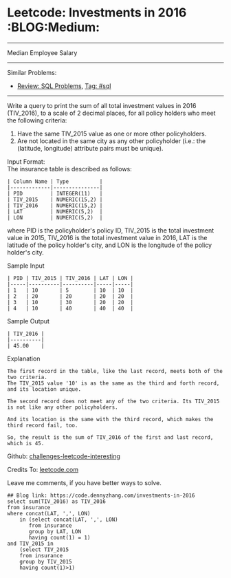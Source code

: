 # Leetcode: Investments in 2016     :BLOG:Medium:


---

Median Employee Salary  

---

Similar Problems:  
-   [Review: SQL Problems](https://code.dennyzhang.com/review-sql), [Tag: #sql](https://code.dennyzhang.com/tag/sql)

---

Write a query to print the sum of all total investment values in 2016 (TIV\_2016), to a scale of 2 decimal places, for all policy holders who meet the following criteria:  

1.  Have the same TIV\_2015 value as one or more other policyholders.
2.  Are not located in the same city as any other policyholder (i.e.: the (latitude, longitude) attribute pairs must be unique).

Input Format:  
The insurance table is described as follows:  

    | Column Name | Type          |
    |-------------|---------------|
    | PID         | INTEGER(11)   |
    | TIV_2015    | NUMERIC(15,2) |
    | TIV_2016    | NUMERIC(15,2) |
    | LAT         | NUMERIC(5,2)  |
    | LON         | NUMERIC(5,2)  |

where PID is the policyholder's policy ID, TIV\_2015 is the total investment value in 2015, TIV\_2016 is the total investment value in 2016, LAT is the latitude of the policy holder's city, and LON is the longitude of the policy holder's city.  

Sample Input  

    | PID | TIV_2015 | TIV_2016 | LAT | LON |
    |-----|----------|----------|-----|-----|
    | 1   | 10       | 5        | 10  | 10  |
    | 2   | 20       | 20       | 20  | 20  |
    | 3   | 10       | 30       | 20  | 20  |
    | 4   | 10       | 40       | 40  | 40  |

Sample Output  

    | TIV_2016 |
    |----------|
    | 45.00    |

Explanation  

    The first record in the table, like the last record, meets both of the two criteria.
    The TIV_2015 value '10' is as the same as the third and forth record, and its location unique.
    
    The second record does not meet any of the two criteria. Its TIV_2015 is not like any other policyholders.
    
    And its location is the same with the third record, which makes the third record fail, too.
    
    So, the result is the sum of TIV_2016 of the first and last record, which is 45.

Github: [challenges-leetcode-interesting](https://github.com/DennyZhang/challenges-leetcode-interesting/tree/master/investments-in-2016)  

Credits To: [leetcode.com](https://leetcode.com/problems/investments-in-2016/description/)  

Leave me comments, if you have better ways to solve.  

    ## Blog link: https://code.dennyzhang.com/investments-in-2016
    select sum(TIV_2016) as TIV_2016
    from insurance
    where concat(LAT, ',', LON)
        in (select concat(LAT, ',', LON)
           from insurance
           group by LAT, LON
           having count(1) = 1)
    and TIV_2015 in
        (select TIV_2015
        from insurance
        group by TIV_2015
        having count(1)>1)